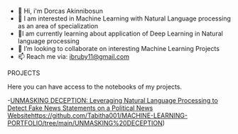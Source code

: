 
- 👋 Hi, i'm Dorcas Akinnibosun
- 👀 I am interested in Machine Learning with Natural Language processing as an area of specialization
- 🌱I am currently learning about application of Deep Learning in Natural language processing
- 👯 I’m looking to collaborate on interesting Machine Learning Projects
- 📫 Reach me via: ibruby11@gmail.com





PROJECTS

Here you can have access to the notebooks of my projects.


-[UNMASKING DECEPTION: Leveraging Natural Language Processing to Detect Fake News Statements on a Political News Website]([https://github.com/Tabitha001/MACHINE-LEARNING-PORTFOLIO/tree/main/UNMASKING%20DECEPTION])https://github.com/Tabitha001/MACHINE-LEARNING-PORTFOLIO/tree/main/UNMASKING%20DECEPTION)
